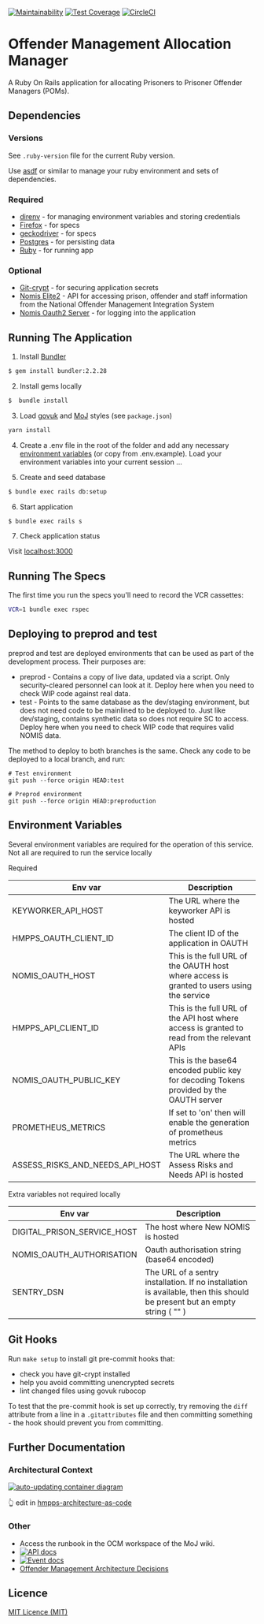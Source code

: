 [![Maintainability](https://api.codeclimate.com/v1/badges/00cf8469d692073171ce/maintainability)](https://codeclimate.com/github/ministryofjustice/offender-management-allocation-manager/maintainability) [![Test Coverage](https://api.codeclimate.com/v1/badges/00cf8469d692073171ce/test_coverage)](https://codeclimate.com/github/ministryofjustice/offender-management-allocation-manager/test_coverage) [![CircleCI](https://circleci.com/gh/ministryofjustice/offender-management-allocation-manager.svg?style=svg)](https://circleci.com/gh/ministryofjustice/offender-management-allocation-manager)

# Offender Management Allocation Manager

A Ruby On Rails application for allocating Prisoners to Prisoner Offender Managers (POMs).

## Dependencies

### Versions

See `.ruby-version` file for the current Ruby version.

Use [asdf](https://asdf-vm.com/) or similar to manage your ruby environment and sets of dependencies.

### Required

- [direnv](https://direnv.net/) - for managing environment variables and storing credentials
- [Firefox](https://www.mozilla.org/en-GB/firefox/new/) - for specs
- [geckodriver](https://github.com/mozilla/geckodriver) - for specs
- [Postgres](https://www.postgresql.org) - for persisting data
- [Ruby](https://www.ruby-lang.org/) - for running app

### Optional

- [Git-crypt](https://github.com/AGWA/git-crypt) - for securing application secrets
- [Nomis Elite2](https://github.com/ministryofjustice/elite2-api) - API for accessing prison, offender and staff information from the National Offender Management Integration System
- [Nomis Oauth2 Server](https://github.com/ministryofjustice/nomis-oauth2-server) - for logging into the application

## Running The Application

1. Install [Bundler](https://bundler.io/)

```sh
$ gem install bundler:2.2.28
```

2. Install gems locally

```sh
$  bundle install
```

3. Load [govuk](https://github.com/alphagov/govuk-frontend) and [MoJ](https://github.com/ministryofjustice/moj-frontend) styles (see `package.json`)

```sh
yarn install
```

4. Create a .env file in the root of the folder and add any necessary [environment variables](#environment-variables) (or copy from .env.example). Load your environment variables into your current session ...

5. Create and seed database

```sh
$ bundle exec rails db:setup
```

6. Start application

```sh
$ bundle exec rails s
```

7. Check application status

Visit [localhost:3000](http://localhost:3000)

## Running The Specs

The first time you run the specs you'll need to record the VCR cassettes:

```sh
VCR=1 bundle exec rspec
```

## Deploying to preprod and test

preprod and test are deployed environments that can be used as part of the development process. Their purposes are:

* preprod - Contains a copy of live data, updated via a script. Only security-cleared personnel can look at it. Deploy
  here when you need to check WIP code against real data.
* test - Points to the same database as the dev/staging environment, but does not need code to be mainlined to be
  deployed to. Just like dev/staging, contains synthetic data so does not require SC to access.
  Deploy here when you need to check WIP code that requires valid NOMIS data.

The method to deploy to both branches is the same. Check any code to be deployed to a local branch, and run:

```
# Test environment
git push --force origin HEAD:test

# Preprod environment
git push --force origin HEAD:preproduction
```

## Environment Variables

Several environment variables are required for the operation of this service.
Not all are required to run the service locally

Required

| Env var  | Description  |
|---|---|
| KEYWORKER_API_HOST | The URL where the keyworker API is hosted |
| HMPPS_OAUTH_CLIENT_ID | The client ID of the application in OAUTH |
| NOMIS_OAUTH_HOST  |  This is the full URL of the OAUTH host where access is granted to users using the service |
| HMPPS_API_CLIENT_ID | This is the full URL of the API host where access is granted to read from the relevant APIs |
| NOMIS_OAUTH_PUBLIC_KEY  | This is the base64 encoded public key for decoding Tokens provided by the OAUTH server |
| PROMETHEUS_METRICS | If set to 'on' then will enable the generation of prometheus metrics |
| ASSESS_RISKS_AND_NEEDS_API_HOST | The URL where the Assess Risks and Needs API is hosted |

Extra variables not required locally

| Env var  | Description  |
|---|---|
| DIGITAL_PRISON_SERVICE_HOST | The host where New NOMIS is hosted |
| NOMIS_OAUTH_AUTHORISATION | Oauth authorisation string (base64 encoded) |
| SENTRY_DSN | The URL of a sentry installation. If no installation is available, then this should be present but an empty string ( "" )|

## Git Hooks

Run `make setup` to install git pre-commit hooks that:

- check you have git-crypt installed
- help you avoid committing unencrypted secrets
- lint changed files using govuk rubocop

To test that the pre-commit hook is set up correctly, try removing the `diff`
attribute from a line in a `.gitattributes` file and then committing something -
the hook should prevent you from committing.

## Further Documentation

### Architectural Context

[![auto-updating container diagram](https://static.structurizr.com/workspace/56937/diagrams/manage-POM-cases-container.png)](https://structurizr.com/share/56937/diagrams#manage-POM-cases-container)

👆 edit in [hmpps-architecture-as-code](https://github.com/ministryofjustice/hmpps-architecture-as-code/blob/9990e7fbb3aa545208d2ebc40104f6f3d5a9813d/src/main/kotlin/model/manage-pom-cases.kt)

### Other

- Access the runbook in the OCM workspace of the MoJ wiki.
- [![API docs](https://img.shields.io/badge/API_docs-view-85EA2D.svg?logo=swagger)](https://allocation-manager-staging.apps.live-1.cloud-platform.service.justice.gov.uk/api-docs/index.html)
- [![Event docs](https://img.shields.io/badge/Event_docs-view-85EA2D.svg)](https://playground.asyncapi.io/?url=https://raw.githubusercontent.com/ministryofjustice/offender-management-allocation-manager/main/EarlyAllocationStatus.yml)
- [Offender Management Architecture Decisions](https://github.com/ministryofjustice/offender-management-architecture-decisions)

## Licence

[MIT Licence (MIT)](https://opensource.org/licenses/MIT)
